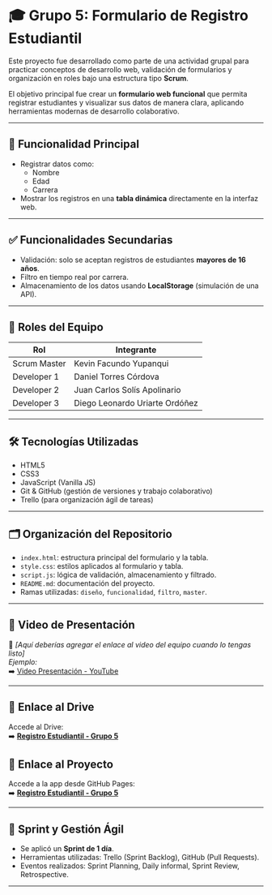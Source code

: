 # 🎓 Grupo 5: Formulario de Registro Estudiantil

Este proyecto fue desarrollado como parte de una actividad grupal para practicar conceptos de desarrollo web, validación de formularios y organización en roles bajo una estructura tipo **Scrum**.

El objetivo principal fue crear un **formulario web funcional** que permita registrar estudiantes y visualizar sus datos de manera clara, aplicando herramientas modernas de desarrollo colaborativo.

---

## 🚀 Funcionalidad Principal

- Registrar datos como:
  - Nombre
  - Edad
  - Carrera
- Mostrar los registros en una **tabla dinámica** directamente en la interfaz web.

---

## ✅ Funcionalidades Secundarias

- Validación: solo se aceptan registros de estudiantes **mayores de 16 años**.
- Filtro en tiempo real por carrera.
- Almacenamiento de los datos usando **LocalStorage** (simulación de una API).

---

## 👥 Roles del Equipo

| Rol            | Integrante                         |
|----------------|------------------------------------|
| Scrum Master   | Kevin Facundo Yupanqui             |
| Developer 1    | Daniel Torres Córdova              |
| Developer 2    | Juan Carlos Solís Apolinario       |
| Developer 3    | Diego Leonardo Uriarte Ordóñez     |

---

## 🛠️ Tecnologías Utilizadas

- HTML5
- CSS3
- JavaScript (Vanilla JS)
- Git & GitHub (gestión de versiones y trabajo colaborativo)
- Trello (para organización ágil de tareas)

---

## 🗂️ Organización del Repositorio

- `index.html`: estructura principal del formulario y la tabla.
- `style.css`: estilos aplicados al formulario y tabla.
- `script.js`: lógica de validación, almacenamiento y filtrado.
- `README.md`: documentación del proyecto.
- Ramas utilizadas: `diseño`, `funcionalidad`, `filtro`, `master`.

---

## 🎥 Video de Presentación

📝 _[Aquí deberías agregar el enlace al video del equipo cuando lo tengas listo]_  
_Ejemplo:_  
➡️ [Video Presentación - YouTube]([https://youtu.be/tu-video](https://drive.google.com/drive/folders/1K5S9HXu4ZhuaKNBHelFTfXK1C7kfhAET?usp=sharing))


---

## 🔗 Enlace al Drive

Accede al Drive:  
➡️ **[Registro Estudiantil - Grupo 5]( https://drive.google.com/drive/folders/1K5S9HXu4ZhuaKNBHelFTfXK1C7kfhAET?usp=sharing )**


## 🔗 Enlace al Proyecto

Accede a la app desde GitHub Pages:  
➡️ **[Registro Estudiantil - Grupo 5]( https://facundoyupanqui.github.io/registro-estudiantil-grupo5/ )**

---

## 📌 Sprint y Gestión Ágil

- Se aplicó un **Sprint de 1 día**.
- Herramientas utilizadas: Trello (Sprint Backlog), GitHub (Pull Requests).
- Eventos realizados: Sprint Planning, Daily informal, Sprint Review, Retrospective.

---

